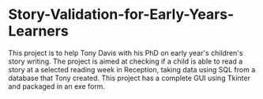 # Story-Validation-for-Early-Years-Learners
This project is to help Tony Davis with his PhD on early year's children's story writing. The project is aimed at checking if a child is able to read a story at a selected reading week in Reception, taking data using SQL from a database that Tony created. This project has a complete GUI using Tkinter and packaged in an exe form.
